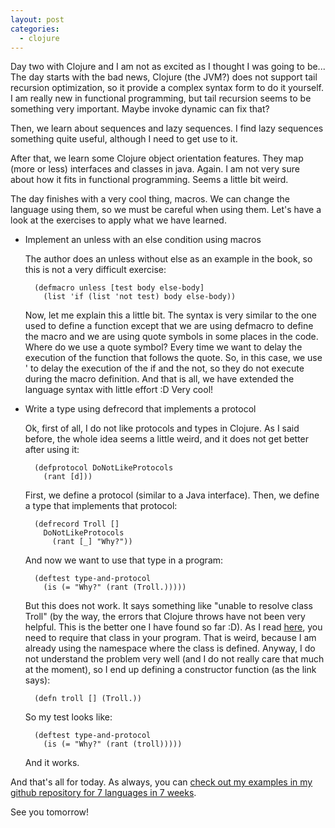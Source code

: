 ```yaml
---
layout: post
categories:
  - clojure
---
```

Day two with Clojure and I am not as excited as I thought I was going to be... The day starts with the bad news, Clojure (the JVM?) does not support tail recursion optimization, so it provide a complex syntax form to do it yourself. I am really new in functional programming, but tail recursion seems to be something very important. Maybe invoke dynamic can fix that?

Then, we learn about sequences and lazy sequences. I find lazy sequences something quite useful, although I need to get use to it.

After that, we learn some Clojure object orientation features. They map (more or less) interfaces and classes in java. Again. I am not very sure about how it fits in functional programming. Seems a little bit weird.

The day finishes with a very cool thing, macros. We can change the language using them, so we must be careful when using them. Let's have a look at the exercises to apply what we have learned.

- Implement an unless with an else condition using macros

  The author does an unless without else as an example in the book, so this is not a very difficult exercise:

        (defmacro unless [test body else-body]
          (list 'if (list 'not test) body else-body))

  Now, let me explain this a little bit. The syntax is very similar to the one used to define a function except that we are using defmacro to define the macro and we are using quote symbols in some places in the code. Where do we use a quote symbol? Every time we want to delay the execution of the function that follows the quote. So, in this case, we use ' to delay the execution of the if and the not, so they do not execute during the macro definition. And that is all, we have extended the language syntax with little effort :D Very cool!

- Write a type using defrecord that implements a protocol

  Ok, first of all, I do not like protocols and types in Clojure. As I said before, the whole idea seems a little weird, and it does not get better after using it:

        (defprotocol DoNotLikeProtocols
          (rant [d]))

  First, we define a protocol (similar to a Java interface). Then, we define a type that implements that protocol:

        (defrecord Troll []
          DoNotLikeProtocols
            (rant [_] "Why?"))

  And now we want to use that type in a program:

        (deftest type-and-protocol
          (is (= "Why?" (rant (Troll.)))))

  But this does not work. It says something like "unable to resolve class Troll" (by the way, the errors that Clojure throws have not been very helpful. This is the better one I have found so far :D). As I read [here](http://stackoverflow.com/questions/4580462/cant-import-clojure-records), you need to require that class in your program. That is weird, because I am already using the namespace where the class is defined. Anyway, I do not understand the problem very well (and I do not really care that much at the moment), so I end up defining a constructor function (as the link says):

        (defn troll [] (Troll.))

  So my test looks like:

        (deftest type-and-protocol
          (is (= "Why?" (rant (troll)))))

  And it works.

And that's all for today. As always, you can [check out my examples in my github repository for 7 languages in 7 weeks](https://github.com/plagelao/7languages7weeks/tree/master/clojure/day-2).

See you tomorrow!

